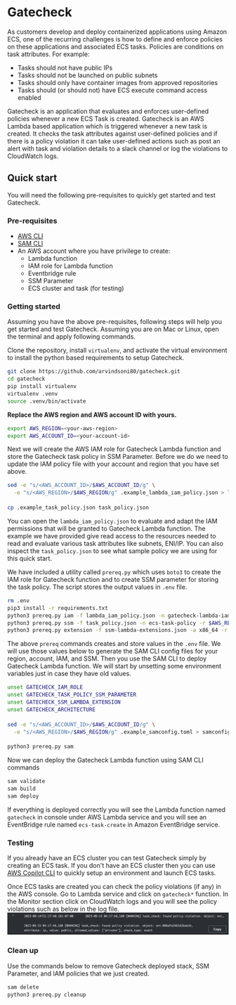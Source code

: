 # Gatecheck
As customers develop and deploy containerized applications using Amazon ECS, one of the recurring challenges is how to define and enforce policies on these applications and associated ECS tasks. Policies are conditions on task attributes. For example: 

* Tasks should not have public IPs
* Tasks should not be launched on public subnets
* Tasks should only have container images from approved repositories
* Tasks should (or should not) have ECS execute command access enabled

Gatecheck is an application that evaluates and enforces user-defined policies whenever a new ECS Task is created. Gatecheck is an AWS Lambda based application which is triggered whenever a new task is created. It checks the task attributes against user-defined policies and if there is a policy violation it can take user-defined actions such as post an alert with task and violation details to a slack channel or log the violations to CloudWatch logs.

## Quick start
You will need the following pre-requisites to quickly get started and test Gatecheck.

### Pre-requisites
* [AWS CLI](https://docs.aws.amazon.com/cli/latest/userguide/getting-started-install.html)
* [SAM CLI](https://docs.aws.amazon.com/serverless-application-model/latest/developerguide/install-sam-cli.html)
* An AWS account where you have privilege to create:
    * Lambda function
    * IAM role for Lambda function
    * Eventbridge rule
    * SSM Parameter
    * ECS cluster and task (for testing)

### Getting started
Assuming you have the above pre-requisites, following steps will help you get started and test Gatecheck. Assuming you are on Mac or Linux, open the terminal and apply following commands.

Clone the repository, install `virtualenv`, and activate the virtual environment to install the python based requirements to setup Gatecheck.
```bash
git clone https://github.com/arvindsoni80/gatecheck.git
cd gatecheck
pip install virtualenv
virtualenv .venv
source .venv/bin/activate
```
**Replace the AWS region and AWS account ID with yours.**
```bash
export AWS_REGION=<your-aws-region>
export AWS_ACCOUNT_ID=<your-account-id>
```
Next we will create the AWS IAM role for Gatecheck Lambda function and store the Gatecheck task policy in SSM Parameter. Before we do we need to update the IAM policy file with your account and region that you have set above.

```bash
sed -e "s/<AWS_ACCOUNT_ID>/$AWS_ACCOUNT_ID/g" \
  -e "s/<AWS_REGION>/$AWS_REGION/g" .example_lambda_iam_policy.json > lambda_iam_policy.json

cp .example_task_policy.json task_policy.json
```
You can open the `lambda_iam_policy.json` to evaluate and adapt the IAM permissions that will be granted to Gatecheck Lambda function. The example we have provided give read access to the resources needed to read and evaluate various task attributes like subnets, ENI/IP. You can also inspect the `task_policy.json` to see what sample policy we are using for this quick start. 

We have included a utility called `prereq.py` which uses `boto3` to create the IAM role for Gatecheck function and to create SSM parameter for storing the task policy. The script stores the output values in `.env` file.

```bash
rm .env
pip3 install -r requirements.txt
python3 prereq.py iam -f lambda_iam_policy.json -n gatecheck-lambda-iam-role
python3 prereq.py ssm -f task_policy.json -n ecs-task-policy -r $AWS_REGION
python3 prereq.py extension -f ssm-lambda-extensions.json -a x86_64 -r $AWS_REGION
```

The above `prereq` commands creates and store values in the `.env` file. We will use those values below to generate the SAM CLI config files for your region, account, IAM, and SSM. Then you use the SAM CLI to deploy Gatecheck Lambda function. We will start by unsetting some environment variables just in case they have old values.

```bash
unset GATECHECK_IAM_ROLE
unset GATECHECK_TASK_POLICY_SSM_PARAMETER
unset GATECHECK_SSM_LAMBDA_EXTENSION
unset GATECHECK_ARCHITECTURE

sed -e "s/<AWS_ACCOUNT_ID>/$AWS_ACCOUNT_ID/g" \
  -e "s/<AWS_REGION>/$AWS_REGION/g" .example_samconfig.toml > samconfig.toml

python3 prereq.py sam
```

Now we can deploy the Gatecheck Lambda function using SAM CLI commands

```bash
sam validate
sam build
sam deploy
```

If everything is deployed correctly you will see the Lambda function named `gatecheck` in console under AWS Lambda service and you will see an EventBridge rule named `ecs-task-create` in Amazon EventBridge service.

### Testing 
If you already have an ECS cluster you can test Gatecheck simply by creating an ECS task. If you don't have an ECS cluster then you can use [AWS Copilot CLI](https://aws.github.io/copilot-cli/) to quickly setup an environment and launch ECS tasks. 

Once ECS tasks are created you can check the policy violations (if any) in the AWS console. Go to Lambda service and click on `gatecheck*` function. In the Monitor section click on CloudWatch logs and you will see the policy violations such as below in the log file. 
![Policy violation log image](./docs/policy-violation-log.png)

### Clean up
Use the commands below to remove Gatecheck deployed stack, SSM Parameter, and IAM policies that we just created.

```bash
sam delete
python3 prereq.py cleanup
```


